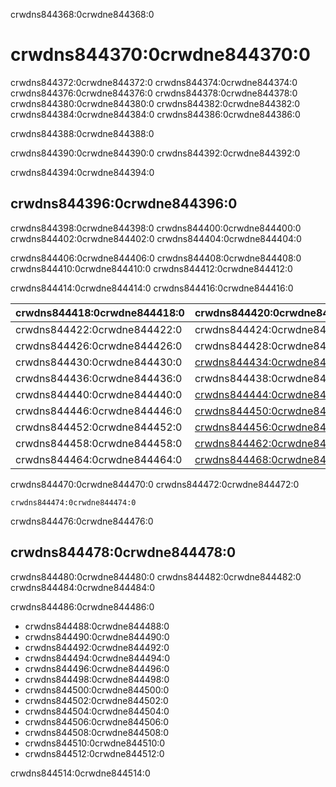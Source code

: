 crwdns844368:0crwdne844368:0
# crwdns844370:0crwdne844370:0

crwdns844372:0crwdne844372:0 crwdns844374:0crwdne844374:0 crwdns844376:0crwdne844376:0 crwdns844378:0crwdne844378:0 crwdns844380:0crwdne844380:0 crwdns844382:0crwdne844382:0 crwdns844384:0crwdne844384:0 crwdns844386:0crwdne844386:0

crwdns844388:0crwdne844388:0

crwdns844390:0crwdne844390:0 crwdns844392:0crwdne844392:0

crwdns844394:0crwdne844394:0
## crwdns844396:0crwdne844396:0

crwdns844398:0crwdne844398:0 crwdns844400:0crwdne844400:0 crwdns844402:0crwdne844402:0 crwdns844404:0crwdne844404:0

crwdns844406:0crwdne844406:0 crwdns844408:0crwdne844408:0 crwdns844410:0crwdne844410:0 crwdns844412:0crwdne844412:0

crwdns844414:0crwdne844414:0 crwdns844416:0crwdne844416:0

| crwdns844418:0crwdne844418:0 | crwdns844420:0crwdne844420:0                                 |
| ---------------------------- | ------------------------------------------------------------ |
| crwdns844422:0crwdne844422:0 | crwdns844424:0crwdne844424:0                                 |
| crwdns844426:0crwdne844426:0 | crwdns844428:0crwdne844428:0                                 |
| crwdns844430:0crwdne844430:0 | [crwdns844434:0crwdne844434:0](crwdns844432:0crwdne844432:0) |
| crwdns844436:0crwdne844436:0 | crwdns844438:0crwdne844438:0                                 |
| crwdns844440:0crwdne844440:0 | [crwdns844444:0crwdne844444:0](crwdns844442:0crwdne844442:0) |
| crwdns844446:0crwdne844446:0 | [crwdns844450:0crwdne844450:0](crwdns844448:0crwdne844448:0) |
| crwdns844452:0crwdne844452:0 | [crwdns844456:0crwdne844456:0](crwdns844454:0crwdne844454:0) |
| crwdns844458:0crwdne844458:0 | [crwdns844462:0crwdne844462:0](crwdns844460:0crwdne844460:0) |
| crwdns844464:0crwdne844464:0 | [crwdns844468:0crwdne844468:0](crwdns844466:0crwdne844466:0) |

crwdns844470:0crwdne844470:0 crwdns844472:0crwdne844472:0

```
crwdns844474:0crwdne844474:0
```

crwdns844476:0crwdne844476:0
## crwdns844478:0crwdne844478:0

crwdns844480:0crwdne844480:0 crwdns844482:0crwdne844482:0 crwdns844484:0crwdne844484:0

crwdns844486:0crwdne844486:0

- crwdns844488:0crwdne844488:0
- crwdns844490:0crwdne844490:0
- crwdns844492:0crwdne844492:0
- crwdns844494:0crwdne844494:0
- crwdns844496:0crwdne844496:0
- crwdns844498:0crwdne844498:0
- crwdns844500:0crwdne844500:0
- crwdns844502:0crwdne844502:0
- crwdns844504:0crwdne844504:0
- crwdns844506:0crwdne844506:0
- crwdns844508:0crwdne844508:0
- crwdns844510:0crwdne844510:0
- crwdns844512:0crwdne844512:0

crwdns844514:0crwdne844514:0

